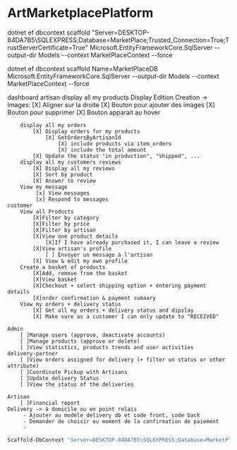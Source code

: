 # ArtMarketplacePlatform
dotnet ef dbcontext scaffold "Server=DESKTOP-84DA7B5\SQLEXPRESS;Database=MarketPlace;Trusted_Connection=True;TrustServerCertificate=True" Microsoft.EntityFrameworkCore.SqlServer --output-dir Models --context MarketPlaceContext --force

dotnet ef dbcontext scaffold Name=MarketPlaceDB Microsoft.EntityFrameworkCore.SqlServer --output-dir Models --context MarketPlaceContext --force

dashboard 
    artisan
        display all my products
            Display
            Edition
            Creation
            -> Images:
                [X] Aligner sur la droite
                [X] Bouton pour ajouter des images
                [X] Bouton pour supprimer
                [X] Bouton apparait au hover

        display all my orders
            [X] Display orders for my products
                [X] GetOrdersByArtisanId 
                    [X] include products via item_orders
                    [X] include the total amount
            [X] Update the status "in production", "shipped", ...
        display all my customers reviews
            [X] Display all my reviews
            [X] Sort by product
            [X] Answer to review
        View my message
             [x] View messages
             [x] Respond to messages
    customer
        View all Products
            [X]Filter by category
            [X]Filter by price
            [X]Filter by artisan
            [X]View one product details
                [X]If I have already purchased it, I can leave a review
            [X]View artisan's profile
                [ ] Envoyer un message à l'artisan
            [X] View & edit my own profile
        Create a basket of products
            [X]Add, remove from the basket
            [X]View basket
            [X]Checkout + select shipping option + entering payment details
            [X]order confirmation & payment sumaary
        View my orders + delivery status
            [X] Get all my orders + delivery status and dipslay
            [X] Make sure as a customer I can only update to "RECEIVED"
            
    Admin
        [ ]Manage users (approve, deactivate accounts)
        [ ]Manage products (approve or delete)
        [ ]View statistics, products trends and user activities 
    delivery-partner
        [ ]View orders assigned for delivery (+ filter on status or other attribute)
        [ ]Coordinate Pickup with Artisans
        [ ]Update delivery Status
        [ ]View the status of the deliveries

    Artisan
        [ ]Financial report
    Delivery -> à domicile ou en point relais
         - Ajouter au modèle delivery db et code front, code back
         - Demander de choisir ou moment de la confirmation de paiement
         - 


   ```bash
   Scaffold-DbContext "Server=DESKTOP-84DA7B5\SQLEXPRESS;Database=MarketPlace;Trusted_Connection=True;TrustServerCertificate=True" Microsoft.EntityFrameworkCore.SqlServer -OutputDir ../Domain -ContextDir ../DAL -Namespace Domain -ContextNamespace DAL -Force
   ```
